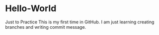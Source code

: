 # Hello-World
Just to Practice
This is my first time in GitHub. I am just learning creating branches and writing commit message.
